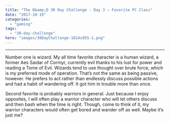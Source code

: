 ```yaml
---
title: "The D&amp;D 30 Day Challenge - Day 3 – Favorite PC Class"
date: "2017-10-19"
categories: 
  - "gaming"
tags: 
  - "30-day-challenge"
hero: "images/30DayChallenge-1024x955-1.png"
---
```


* * *

Number one is wizard. My all time favorite character is a human wizard, a former Aes Saidar of Cormyr, currently evil thanks to his lust for power and reading a Tome of Evil. Wizards tend to use thought over brute force, which is my preferred mode of operation. That’s not the same as being passive, however. He prefers to act rather than endlessly discuss possible actions and had a habit of wandering off. It got him in trouble more than once.

Second favorite is probably warriors in general. Just because I enjoy opposites, I will often play a warrior character who will let others discuss and then bash when the time is right. Though, come to think of it, my warrior characters would often get bored and wander off as well. Maybe it’s just me?
